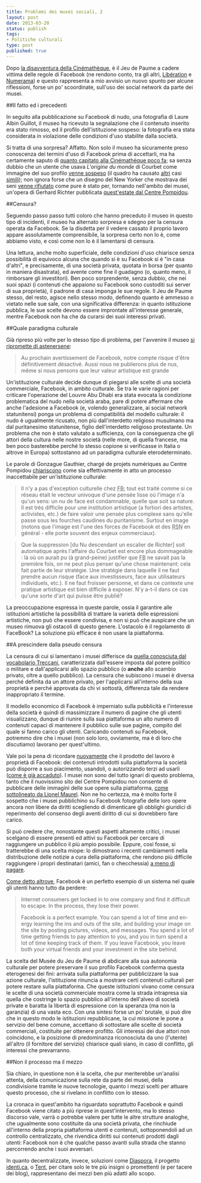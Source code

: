 ```yaml
--- 
title: Problemi dei musei sociali, 2
layout: post
date: 2013-03-20
status: publish
tags: 
- Politiche culturali
type: post
published: true
---
```

Dopo [la disavventura della <span lang="fr">Cinémathèque</span>][1], è il <span lang="fr">Jeu de Paume</span> a cadere vittima delle regole di <span lang="en">Facebook</span> (ne rendono conto, tra gli altri, <a href="http://next.liberation.fr/sexe/2013/03/06/pour-facebook-c-est-toujours-le-corps-des-femmes-qui-pose-probleme_886704" title="" lang="fr">Libération</a> e <a href=" http://www.numerama.com/magazine/25307-musee-du-jeu-de-paume-facebook-assume-la-censure.html" title="" lang="fr">Numerama</a>) e questo rappresenta a mio avvisio un nuovo spunto per alcune riflessioni, forse un po' scoordinate, sull'uso dei <span lang="en">social network</span> da parte dei musei.

##Il fatto ed i precedenti

In seguito alla pubblicazione su <span lang="en">Facebook</span> di nudo, una fotografia di <span lang="fr">Laure Albin Guillot</span>, il museo ha ricevuto la segnalazione che il contenuto inserito era stato rimosso, ed il profilo dell'istituzione sospeso: la fotografia era stata considerata in violazione delle condizioni d'uso stabilite dalla società.

Si tratta di una sorpresa? Affatto. Non solo il museo ha sicuramente preso conoscenza dei termini d'uso di <span lang="en">Facebook</span> prima di accettarli, ma ha certamente saputo di [quanto capitato alla <span lang="fr">Cinémathèque</span> poco fa][1]; sa senza dubbio che un utente che usava <i lang="fr">L'origine du monde</i> di <span lang="fr">Courbet</span> come immagine del suo profilo [venne sospeso][2] (il quadro ha causato [altri][6] casi [simili][7]); non ignora forse che un disegno del <span lang="en">New Yorker</span> che mostrava dei seni [venne rifiutato][3] come pure è stato per, tornando nell'ambito dei musei, un'opera di <span lang="de">Gerhard Richter</span> pubblicata [quest'estate dal <span lang="fr">Centre Pompidou</span>][5].

##Censura?

Seguendo passo passo tutti coloro che hanno preceduto il museo in questo tipo di incidenti, il museo ha alternato sorpresa e sdegno per la censura operata da <span lang="en">Facebook</span>. Se la disdetta per il vedere cassato il proprio lavoro appare assolutamente comprensibile, la sorpresa certo non lo è, come abbiamo visto, e così come non lo è il lamentarsi di censura.

Una lettura, anche molto superficiale, delle condizioni d'uso chiarisce senza possibilità di equivoco alcuna che quando si è su <span lang="en">Facebook</span> si è "in casa d'altri", e precisamente, di una società privata, quotata in borsa (per quanto in maniera disastrata), ed avente come fine il guadagno (o, quanto meno, il rimborsare gli investitori). Ben poco sorprendente, senza dubbio, che nei suoi spazi (i contenuti che appaiono su <span lang="en">Facebook</span> sono custoditi sui server di sua proprietà), il padrone di casa imponga le sue regole. Il <span lang="fr">Jeu de Paume</span> stesso, del resto, agisce nello stesso modo, definendo quanto è ammesso o vietato nelle sue sale, con una significativa differenza: in quanto istituzione pubblica, le sue scelte devono essere improntate all'interesse generale, mentre <span lang="en">Facebook</span> non ha che da curarsi dei suoi interessi privati.

##Quale paradigma culturale

Già ripreso più volte per lo stesso tipo di problema, per l'avvenire il museo [si ripromette di astenersene][4]:

>Au prochain avertissement de Facebook, notre compte risque d'être définitivement désactivé. Aussi nous ne publierons plus de nus, même si nous pensons que leur valeur artistique est grande

Un'istituzione culturale decide dunque di piegarsi alle scelte di una società commerciale, <span lang="en">Facebook</span>, in ambito culturale. Se tra le varie ragioni per criticare l'operazione del <span lang="fr">Louvre</span> Abu Dhabi era stata evocata la condizione problematica del nudo nella società araba, pare di potere affermare che anche l'adesione a <span lang="en">Facebook</span> (e, volendo generalizzare, ai <span lang="en">social network</span> statunitensi) ponga un problema di compatibilità del modello culturale: il nudo è ugualmente ricusato, non più dall'interdetto religioso musulmano ma dal puritanesimo statunitense, figlio dell'interdetto religioso protestante. Un problema che non è stato valutato a sufficienza, con la conseguenza che gli attori della cultura nelle nostre società (nelle more, di quella francese, ma ben poco basterebbe perché lo stesso copione si verificasse in Italia o altrove in Europa) sottostanno ad un paradigma culturale eterodeterminato.

Le parole di <span lang="fr">Gonzague Gauthier, chargé de projets numériques au Centre Pompidou</span> [chiariscono][8] come sia effettivamente in atto un processo inaccettabile per un'istituzione culturale:

>Il n'y a pas d'exception culturelle chez <abbr title="FaceBook" lang="en">FB</abbr>; tout est traité comme si ce réseau était le vecteur univoque d'une pensée lisse où l'image n'a qu'un sens: un nu de face est condamnable, quelle que soit sa nature. Il est très difficile pour une institution artistique (<span lang="la">a fortiori</span> des artistes, activistes, etc.) de faire valoir une pensée plus complexe sans qu'elle passe sous les fourches caudines du puritanisme. Surtout en image (notons que l'image est l'une des forces de <span lang="en">Facebook</span> et des <abbr title="Réseaux Sociaux …N?" lang="fr">RSN</abbr> en général - elle porte souvent des enjeux commerciaux).

>Que la suppression [du Nu descendant un escalier de Richter] soit automatique après l'affaire du Courbet est encore plus dommageable : là où on aurait pu (à grand-peine) justifier que <abbr title="FaceBook" lang="en">FB</abbr> ne savait pas la première fois, on ne peut plus penser qu'une chose maintenant: cela fait partie de leur stratégie. Une stratégie dans laquelle il ne faut prendre aucun risque (face aux investisseurs, face aux utilisateurs individuels, etc.). Il ne faut froisser personne, et dans ce contexte une pratique artistique est bien difficile à exposer. N'y a-t-il dans ce cas qu'une sorte d'art qui puisse être publié?

La preoccupazione espressa in queste parole, ossia il garantire alle istituzioni artistiche la possibilità di trattare la varietà delle espressioni artistiche, non può che essere condivisa, e non si può che auspicare che un museo rimuova gli ostacoli di questo genere. L'ostacolo è il regolamento di <span lang="en">FaceBook</span>? La soluzione più efficace è non usare la piattaforma.

##A prescindere dalla pseudo censura

La censura di cui si lamentano i musei differisce da [quella conosciuta dal vocabolario Treccani][9], caratterizzata dall'essere imposta dal potere politico o militare e dall'applicarsi allo spazio pubblico (o **anche** allo scambio privato, oltre a quello pubblico). La censura che subiscono i musei è diversa perché definita da un attore privato, per l'applicarsi all'interno della sua proprietà e perché approvata da chi vi sottostà, differenza tale da rendere inappropriato il termine.

Il modello economico di <span lang="en">Facebook</span> è imperniato sulla pubblicità e l'interesse della società è quindi di massimizzare il numero di pagine che gli utenti visualizzano, dunque di riunire sulla sua piattaforma un alto numero di contenuti capaci di mantenere il pubblico sulle sue pagine, compito del quale si fanno carico gli utenti. Caricando contenuti su <span lang="en">Facebook</span>, potremmo dire che i musei (non solo loro, ovviamente, ma è di loro che discutiamo) lavorano per quest'ultimo.

Vale poi la pena di ricordare [nuovamente][1] che il prodotto del lavoro è proprietà di <span lang="en">Facebook</span>: dei contenuti introdotti sulla piattaforma la società può disporre a suo piacimento, usandoli, o autorizzando terzi ad usarli ([come è già accaduto][14]). I musei non sono del tutto ignari di questo problema, tanto che il nuovissimo sito del <span lang="fr">Centre Pompidou</span> non consente di pubblicare delle immagini delle sue opere sulla piattaforma, [come sottolineato da <span lang="fr">Lionel Maurel</span>][15]. Non ne ho certezza, ma è molto forte il sospetto che i musei pubblichino su <span lang="en">Facebook</span> fotografie delle loro opere ancora non libere da diritti scegliendo di dimenticare gli obblighi giuridici di reperimento del consenso degli aventi diritto di cui si dovrebbero fare carico.

Si può credere che, nonostante questi aspetti altamente critici, i musei scelgano di essere presenti ed attivi su <span lang="en">Facebook</span> per cercare di raggiungere un pubblico il più ampio possibile. Eppure, così fosse, si tratterebbe di una scelta miope: lo dimostrano i recenti cambiamenti nella distribuzione delle notizie a cura della piattaforma, che rendono più difficile raggiungere i propri destinatari (amici, fan o checchessia) [a meno di pagare][11].

[Come detto altrove][13], <span lang="en">Facebook</span> è un perfetto esempio di un sistema nel quale gli utenti hanno tutto da perdere:

<blockquote lang="en"> Internet consumers get locked in to one company and find it difficult to escape. In the process, they lose their power.

Facebook is a perfect example. You can spend a lot of time and energy learning the ins and outs of the site, and building your image on the site by posting pictures, videos, and messages. You spend a lot of time getting friends to pay attention to you, and you in turn spend a lot of time keeping track of them. If you leave Facebook, you leave both your virtual friends and your investment in the site behind.</blockquote>

La scelta del <span lang="fr">Musée du Jeu de Paume</span> di abdicare alla sua autonomia culturale per potere preservare il suo profilo <span lang="en">Facebook</span> conferma questa eterogenesi dei fini: arrivata sulla piattaforma per pubblicizzare la sua azione culturale, l'istituzione rinuncia a mostrare certi contenuti culturali per potere restare sulla piattaforma. Che queste istituzioni vivano come censura le scelte di una società commerciale mostra come la strada intrapresa sia quella che costringe lo spazio pubblico all'interno dell'alveo di società private e baratta la libertà di espressione con la speranza (ma non la garanzia) di una vasta eco. Con una sintesi forse un po' brutale, si può dire che in questo modo le istituzioni repubblicane, la cui missione le pone a servizio del bene comune, accettano di sottostare alle scelte di società commerciali, costituite per ottenere profitto. Gli interessi dei due attori non coincidono, e la posizione di predominanza riconosciuta da uno (l'utente) all'altro (il fornitore del servizio) chiarisce quali siano, in caso di conflitto, gli interessi che prevarranno.

##Non il processo ma il mezzo

Sia chiaro, in questione non è la scelta, che pur meriterebbe un'analisi attenta, della comunicazione sulla rete da parte dei musei, della condivisione tramite le nuove tecnologie, quanto i mezzi scelti per attuare questo processo, che si rivelano in conflitto con lo stesso.

La cronaca in quest'ambito ha riguardato soprattutto <span lang="en">Facebook</span> e quindi <span lang="en">Facebook</span> viene citato a più riprese in quest'intervento, ma lo stesso discorso vale, varrà o potrebbe valere per tutte le altre strutture analoghe, che ugualmente sono costituite da una società privata, che rinchiude all'interno della propria piattaforma utenti e contenuti, sottoponendoli ad un controllo centralizzato, che rivendica diritti sui contenuti prodotti dagli utenti: <span lang="en">Facebook</span> non è che qualche passo avanti sulla strada che stanno percorrendo anche i suoi avversari.

In quanto decentralizzate, invece, soluzioni come [Diaspora][16], il progetto [identi.ca][17], o [Tent][18], per citare solo le tre più insigni o promettenti (e per tacere dei blog), rappresentano dei mezzi ben più adatti allo scopo. 

[1]: /2013/01/31/problemi-dei-musei-sociali-1.html "Ne discutevamo su Zeriuno"
[2]: http://www.numerama.com/magazine/18571-censure-par-facebook-pour-avoir-publie-l-origine-du-monde-de-courbet.html "Articolo in francese"
[3]: http://www.numerama.com/magazine/23683-le-new-yorker-banni-de-facebook-pour-des-seins-nus-dans-un-dessin.html "Articolo in francese"
[4]: http://www.numerama.com/magazine/25307-musee-du-jeu-de-paume-facebook-assume-la-censure.html ""
[5]: http://blouinartinfo.com/news/story/816583/facebook-censors-a-gerhard-richter-nude-posted-by-the-pompidou-center "Su artinfo, in inglese"
[6]: http://www.01net.com/editorial/578301/facebook-re-censure-lorigine-du-monde/ ""
[7]: http://www.01net.com/editorial/544800/facebook-assigne-en-justice-pour-avoir-censure-un-nu-de-courbet/ ""
[8]: http://www.arretsurimages.net/vite.php?id=14274 "In francese, su Arrêt sur images"
[9]: http://www.treccani.it/vocabolario/censura/ "Censura, sul vocabolario Treccani"
[10]: http://gigaom.com/2012/12/13/guardian-kills-its-facebook-social-reader-regains-control-over-its-content/ "Il Guardian abbandona Facebook"
[11]: http://dangerousminds.net/comments/facebook_i_want_my_friends_back ""
[12]: http://www.elezea.com/2011/12/facebook-ads-and-you/ "3 Dollari l'anno per ripagare Facebook"
[13]: http://www.theatlantic.com/technology/archive/2012/06/what-happened-to-silicon-values/258905/ ""
[14]: http://mashable.com/2013/01/27/facebook-ten-bucks/ ""
[15]: http://owni.fr/2012/10/10/pompidou-virtuel-ouvert-ou-sous-verre/ "In francese, sul defunto Owni"
[16]: http://diasporaproject.org ""
[17]: http://identi.ca
[18]: https://tent.io ""
